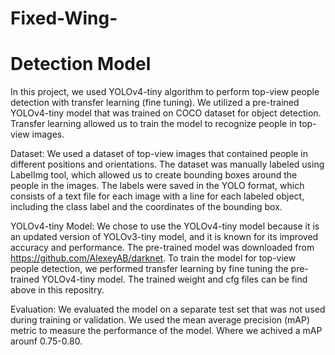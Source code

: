 # Fixed-Wing-
# Detection Model 
In this project, we used YOLOv4-tiny algorithm to perform top-view people detection with transfer learning (fine tuning). We utilized a pre-trained YOLOv4-tiny model that was trained on COCO dataset for object detection. Transfer learning allowed us to train the model to recognize people in top-view images.

Dataset: 
We used a dataset of top-view images that contained people in different positions and orientations. The dataset was manually labeled using LabelImg tool, which allowed us to create bounding boxes around the people in the images. The labels were saved in the YOLO format, which consists of a text file for each image with a line for each labeled object, including the class label and the coordinates of the bounding box.

YOLOv4-tiny Model: 
We chose to use the YOLOv4-tiny model because it is an updated version of YOLOv3-tiny model, and it is known for its improved accuracy and performance. The pre-trained model was downloaded from https://github.com/AlexeyAB/darknet. To train the model for top-view people detection, we performed transfer learning by fine tuning the pre-trained YOLOv4-tiny model. The trained weight and cfg files can be find above in this repositry. 

Evaluation:
We evaluated the model on a separate test set that was not used during training or validation. We used the mean average precision (mAP) metric to measure the performance of the model. Where we achived a mAP arounf 0.75-0.80.  
